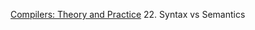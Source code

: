 [Compilers: Theory and Practice](https://www.udacity.com/course/compilers-theory-and-practice--ud168)
22. Syntax vs Semantics